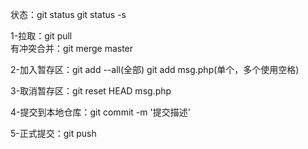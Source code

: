 状态：git status   git status -s

1-拉取：git pull  
有冲突合并：git merge master

2-加入暂存区：git add --all(全部)  git add msg.php(单个，多个使用空格)

3-取消暂存区：git reset HEAD msg.php

4-提交到本地仓库：git commit -m '提交描述'

5-正式提交：git push